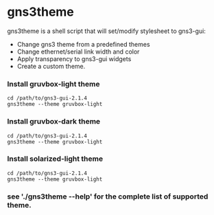 		
# gns3theme

gns3theme is a shell script that will set/modify stylesheet to gns3-gui:
- Change gns3 theme from a predefined themes 
- Change ethernet/serial link width and color
- Apply transparency to gns3-gui widgets
- Create a custom theme.


### Install gruvbox-light theme
```
cd /path/to/gns3-gui-2.1.4
gns3theme --theme gruvbox-light
```
### Install gruvbox-dark theme
```
cd /path/to/gns3-gui-2.1.4
gns3theme --theme gruvbox-light
```
### Install solarized-light theme
```
cd /path/to/gns3-gui-2.1.4
gns3theme --theme gruvbox-light
```
### see './gns3theme --help' for the complete list of supported theme.


